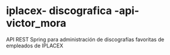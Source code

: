 # iplacex- discografica -api-victor_mora
 API REST Spring para administración de discografías favoritas de empleados de IPLACEX
